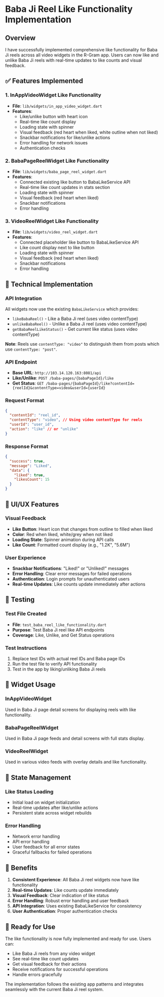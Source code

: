 # Baba Ji Reel Like Functionality Implementation

## Overview
I have successfully implemented comprehensive like functionality for Baba Ji reels across all video widgets in the R-Gram app. Users can now like and unlike Baba Ji reels with real-time updates to like counts and visual feedback.

## ✅ Features Implemented

### 1. InAppVideoWidget Like Functionality
- **File**: `lib/widgets/in_app_video_widget.dart`
- **Features**:
  - Like/unlike button with heart icon
  - Real-time like count display
  - Loading state with spinner
  - Visual feedback (red heart when liked, white outline when not liked)
  - Snackbar notifications for like/unlike actions
  - Error handling for network issues
  - Authentication checks

### 2. BabaPageReelWidget Like Functionality
- **File**: `lib/widgets/baba_page_reel_widget.dart`
- **Features**:
  - Connected existing like button to BabaLikeService API
  - Real-time like count updates in stats section
  - Loading state with spinner
  - Visual feedback (red heart when liked)
  - Snackbar notifications
  - Error handling

### 3. VideoReelWidget Like Functionality
- **File**: `lib/widgets/video_reel_widget.dart`
- **Features**:
  - Connected placeholder like button to BabaLikeService API
  - Like count display next to like button
  - Loading state with spinner
  - Visual feedback (red heart when liked)
  - Snackbar notifications
  - Error handling

## 🔧 Technical Implementation

### API Integration
All widgets now use the existing `BabaLikeService` which provides:
- `likeBabaReel()` - Like a Baba Ji reel (uses video contentType)
- `unlikeBabaReel()` - Unlike a Baba Ji reel (uses video contentType)
- `getBabaReelLikeStatus()` - Get current like status (uses video contentType)

**Note**: Reels use `contentType: "video"` to distinguish them from posts which use `contentType: "post"`.

### API Endpoint
- **Base URL**: `http://103.14.120.163:8081/api`
- **Like/Unlike**: `POST /baba-pages/{babaPageId}/like`
- **Get Status**: `GET /baba-pages/{babaPageId}/like?contentId={reelId}&contentType=video&userId={userId}`

### Request Format
```json
{
  "contentId": "reel_id",
  "contentType": "video", // Using video contentType for reels
  "userId": "user_id",
  "action": "like" // or "unlike"
}
```

### Response Format
```json
{
  "success": true,
  "message": "Liked",
  "data": {
    "liked": true,
    "likesCount": 15
  }
}
```

## 🎨 UI/UX Features

### Visual Feedback
- **Like Button**: Heart icon that changes from outline to filled when liked
- **Color**: Red when liked, white/grey when not liked
- **Loading State**: Spinner animation during API calls
- **Like Count**: Formatted count display (e.g., "1.2K", "5.6M")

### User Experience
- **Snackbar Notifications**: "Liked!" or "Unliked!" messages
- **Error Handling**: Clear error messages for failed operations
- **Authentication**: Login prompts for unauthenticated users
- **Real-time Updates**: Like counts update immediately after actions

## 🧪 Testing

### Test File Created
- **File**: `test_baba_reel_like_functionality.dart`
- **Purpose**: Test Baba Ji reel like API endpoints
- **Coverage**: Like, Unlike, and Get Status operations

### Test Instructions
1. Replace test IDs with actual reel IDs and Baba page IDs
2. Run the test file to verify API functionality
3. Test in the app by liking/unliking Baba Ji reels

## 📱 Widget Usage

### InAppVideoWidget
Used in Baba Ji page detail screens for displaying reels with like functionality.

### BabaPageReelWidget
Used in Baba Ji page feeds and detail screens with full stats display.

### VideoReelWidget
Used in various video feeds with overlay details and like functionality.

## 🔄 State Management

### Like Status Loading
- Initial load on widget initialization
- Real-time updates after like/unlike actions
- Persistent state across widget rebuilds

### Error Handling
- Network error handling
- API error handling
- User feedback for all error states
- Graceful fallbacks for failed operations

## 🎯 Benefits

1. **Consistent Experience**: All Baba Ji reel widgets now have like functionality
2. **Real-time Updates**: Like counts update immediately
3. **Visual Feedback**: Clear indication of like status
4. **Error Handling**: Robust error handling and user feedback
5. **API Integration**: Uses existing BabaLikeService for consistency
6. **User Authentication**: Proper authentication checks

## 🚀 Ready for Use

The like functionality is now fully implemented and ready for use. Users can:
- Like Baba Ji reels from any video widget
- See real-time like count updates
- Get visual feedback for their actions
- Receive notifications for successful operations
- Handle errors gracefully

The implementation follows the existing app patterns and integrates seamlessly with the current Baba Ji reel system.
